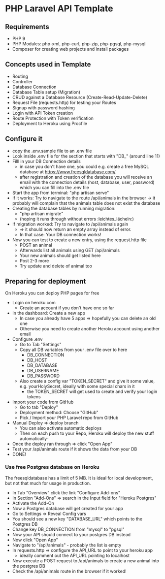 # PHP Laravel API Template

## Requirements

- PHP 9
- PHP Modules: php-xml, php-curl, php-zip, php-pgsql, php-mysql
- Composer for creating web projects and install packages

## Concepts used in Template

- Routing
- Controller
- Database Connection
- Database Table setup (Migration)
- CRUD against a Database Resource (Create-Read-Update-Delete)
- Request File (requests.http) for testing your Routes
- Signup with password hashing
- Login with API Token creation
- Route Protection with Token verification
- Deployment to Heroku using Procfile

## Configure it

- copy the .env.sample file to an .env file
- Look inside .env file for the section that starts with "DB_" (around line 11)
- Filll in your DB Connection details 
  - in case you don't have one, you could e.g. create a free MySQL database at https://www.freesqldatabase.com/
  - after registration and creation of the database you will receive an email with the connection details (host, database, user, password) which you can fill into the .env file 
- Start the app from terminal: "php artisan serve"
- If it works: Try to navigate to the route /api/animals in the browser -> it probably will complain that the animals table does not exist the database
- Creating the database tables by running migration:
  - "php artisan migrate" 
  - (hoping it runs through without errors :leichtes_lächeln:)
- If migration worked: Try to navigate to /api/animals again 
  - => it should now return an empty array instead of error. 
  - In that case: Your DB connection works!
- Now you can test to create a new entry, using the request.http file 
  - POST an animal
  - Afterwards list all animals using GET /api/animals
  - Your new animals should get listed here
  - Post 2-3 more
  - Try update and delete of animal too


## Preparing for deployment

On Heroku you can deploy PHP pages for free

- Login on heroku.com
  - Create an account if you don't have one so far
- In the dashboard: Create a new app
  - In case you already have 5 apps => hopefully you can delete an old one
  - Otherwise you need to create another Heroku account using another email
- Configure .env
  - Go to Tab "Settings"
  - Copy all DB variables from your .env file over to here
    - DB_CONNECTION
    - DB_HOST
    - DB_DATABASE
    - DB_USERNAME
    - DB_PASSWORD
  - Also create a config var "TOKEN_SECRET" and give it some value, e.g. yourHolySecret, ideally with some special chars in it
    - the TOKEN_SECRET will get used to create and verify your login tokens
- Import your code from GitHub
  - Go to tab "Deploy"
  - Deployment method: Choose "GitHub"
  - Pick / Import your PHP Laravel repo from GitHub
- Manual Deploy => deploy branch
  - You can also activate automatic deploys
  - Then on each push to your Repo, Heroku will deploy the new stuff automatically- 
- Once the deploy ran through => click "Open App"
- Test your /api/animals route if it shows the data from your DB
- DONE!


### Use free Postgres database on Heroku

The freesqldatabase has a limit of 5 MB. It is ideal for local development, but not that much for usage in production.

- In Tab "Overview" click the link "Configure Add-ons" 
- In Section "Add-Ons" => search in the Input field for "Heroku Postgres"
- Activate the Add-On
- Now a Postgres database will get created for your app
- Go to Settings => Reveal Config vars
- You should see a new key "DATABASE_URL" which points to the Postgres DB
- Change key DB_CONNECTION from "mysql" to "pgsql"
- Now your API should connect to your postgres DB instead
- Now click "Open App"
- Navigate to "/api/animals" - probably the list is empty
- In requests.http => configure the API_URL to point to your heroku app
  - ideally comment out the API_URL pointing to localhost
- Now execute a POST request to /api/animals to create a new animal into the postgres DB
- Check the /api/animals route in the browser if it worked!

